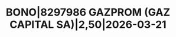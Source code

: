 ---
layout: asset
title: BONO|8297986 GAZPROM (GAZ CAPITAL SA)|2,50|2026-03-21
isin: XS1795409082
---
